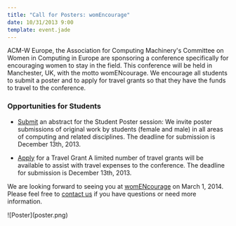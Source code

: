 ```yaml
---
title: "Call for Posters: womEncourage"
date: 10/31/2013 9:00
template: event.jade
---
```

ACM-W Europe, the Association for Computing Machinery's Committee on
Women in Computing in Europe are sponsoring a conference specifically
for encouraging women to stay in the field. This conference will be held
in Manchester, UK, with the motto womENcourage. We encourage all
students to submit a poster and to apply for travel grants so that they
have the funds to travel to the conference.

<span class="more"></span>

### Opportunities for Students

* [Submit](http://womencourage.acm.org/poster.cfm) an abstract for the
  Student Poster session: We invite poster submissions of original work
  by students (female  and male) in all areas of computing and related
  disciplines. The deadline for submission is December 13th, 2013.

* [Apply](http://womencourage.acm.org/grants.cfm) for a Travel Grant
  A limited number of travel grants will be available to assist with 
  travel expenses to the conference. The deadline for submission is 
  December 13th, 2013.

We are looking forward to seeing you at
[womENcourage](http://cdt.bilkent.edu.tr/ACM_WomENcourage2014) on March
1, 2014.  Please feel free to [contact us](mailto:acm-w-europe@acm.org)
if you have questions or need more information.

<p class='text-center'>
![Poster](poster.png)
</p>
